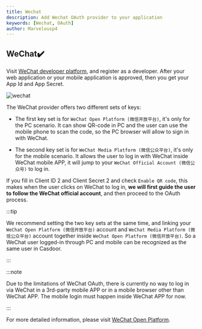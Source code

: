 ```yaml
---
title: Wechat
description: Add Wechat OAuth provider to your application
keywords: [Wechat, OAuth]
author: Marvelousp4
---
```


## WeChat:heavy_check_mark:

Visit [WeChat developer platform](https://open.weixin.qq.com/), and register as a developer. After your web application or your mobile application is approved, then you get your App Id and App Secret.

![wechat](/img/providers/OAuth/wechat.png)

The WeChat provider offers two different sets of keys:

- The first key set is for `WeChat Open Platform (微信开放平台)`, it's only for the PC scenario. It can show QR-code in PC and the user can use the mobile phone to scan the code, so the PC browser will allow to sign in with WeChat.

- The second key set is for `WeChat Media Platform (微信公众平台)`, it's only for the mobile scenario. It allows the user to log in with WeChat inside WeChat mobile APP, it will jump to your `WeChat Official Account (微信公众号)` to log in.

If you fill in Client ID 2 and Client Secret 2 and check `Enable QR code`, this makes when the user clicks on WeChat to log in, **we will first guide the user to follow the WeChat official account**, and then proceed to the OAuth process.

:::tip

We recommend setting the two key sets at the same time, and linking your `WeChat Open Platform (微信开放平台)` account and `WeChat Media Platform (微信公众平台)` account together inside `WeChat Open Platform (微信开放平台)`. So a WeChat user logged-in through PC and mobile can be recognized as the same user in Casdoor.

:::

:::note

Due to the limitations of WeChat OAuth, there is currently no way to log in via WeChat in a 3rd-party mobile APP or in a mobile browser other than WeChat APP. The mobile login must happen inside WeChat APP for now.

:::

For more detailed information, please visit [WeChat Open Platform](https://developers.weixin.qq.com/doc/oplatform/en/Website_App/WeChat_Login/Wechat_Login.html).
